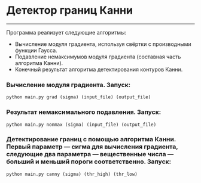 # Детектор границ Канни
___
Программа реализует следующие алгоритмы:
- Вычисление модуля градиента, используя свёртки с производными функции Гаусса.
- Подавление немаксимумов модуля градиента (составная часть алгоритма Канни).
- Конечный результат алгоритма детектирования контуров Канни.
### Вычисление модуля градиента. Запуск:
    python main.py grad (sigma) (input_file) (output_file)
### Результат немаксимального подавления. Запуск:
    python main.py nonmax (sigma) (input_file) (output_file)
### Детектирование границ с помощью алгоритма Канни. Первый параметр — сигма для вычисления градиента, следующие два параметра — вещественные числа — больший и меньший пороги соответственно. Запуск:
    python main.py canny (sigma) (thr_high) (thr_low)
